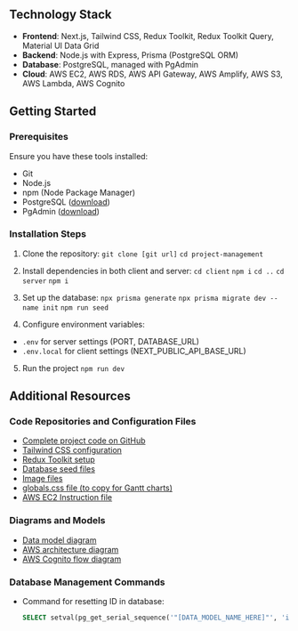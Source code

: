 
## Technology Stack

- **Frontend**: Next.js, Tailwind CSS, Redux Toolkit, Redux Toolkit Query, Material UI Data Grid
- **Backend**: Node.js with Express, Prisma (PostgreSQL ORM)
- **Database**: PostgreSQL, managed with PgAdmin
- **Cloud**: AWS EC2, AWS RDS, AWS API Gateway, AWS Amplify, AWS S3, AWS Lambda, AWS Cognito

## Getting Started

### Prerequisites

Ensure you have these tools installed:

- Git
- Node.js
- npm (Node Package Manager)
- PostgreSQL ([download](https://www.postgresql.org/download/))
- PgAdmin ([download](https://www.pgadmin.org/download/))

### Installation Steps

1. Clone the repository:
   `git clone [git url]`
   `cd project-management`

2. Install dependencies in both client and server:
   `cd client`
   `npm i`
   `cd ..`
   `cd server`
   `npm i`

3. Set up the database:
   `npx prisma generate`
   `npx prisma migrate dev --name init`
   `npm run seed`

4. Configure environment variables:

- `.env` for server settings (PORT, DATABASE_URL)
- `.env.local` for client settings (NEXT_PUBLIC_API_BASE_URL)

5. Run the project
   `npm run dev`

## Additional Resources

### Code Repositories and Configuration Files

- [Complete project code on GitHub](https://github.com/ed-roh/project-management)
- [Tailwind CSS configuration](https://github.com/ed-roh/project-management/blob/master/client/tailwind.config.ts)
- [Redux Toolkit setup](https://github.com/ed-roh/project-management/blob/master/client/src/app/redux.tsx)
- [Database seed files](https://github.com/ed-roh/project-management/tree/master/server/prisma/seedData)
- [Image files](https://github.com/ed-roh/project-management/tree/master/client/public)
- [globals.css file (to copy for Gantt charts)](https://github.com/ed-roh/project-management/blob/master/client/src/app/globals.css)
- [AWS EC2 Instruction file](https://github.com/ed-roh/project-management/blob/master/server/aws-ec2-instructions.md)

### Diagrams and Models

- [Data model diagram](https://lucid.app/lucidchart/877dec2c-db89-4f7b-9ce0-80ce88b6ee37/edit)
- [AWS architecture diagram](https://lucid.app/lucidchart/62c20695-d936-4ee7-9a53-ceef7aef8127/edit)
- [AWS Cognito flow diagram](https://lucid.app/lucidchart/9e17e28e-6fe5-41df-b04b-b378fa21eb8f/edit)

### Database Management Commands

- Command for resetting ID in database:
  ```sql
  SELECT setval(pg_get_serial_sequence('"[DATA_MODEL_NAME_HERE]"', 'id'), coalesce(max(id)+1, 1), false) FROM "[DATA_MODEL_NAME_HERE]";
  ```
